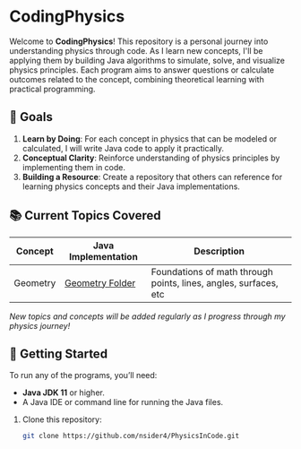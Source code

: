 # CodingPhysics

Welcome to **CodingPhysics**! This repository is a personal journey into understanding physics through code. As I learn new concepts, I'll be applying them by building Java algorithms to simulate, solve, and visualize physics principles. Each program aims to answer questions or calculate outcomes related to the concept, combining theoretical learning with practical programming.

## 🎯 Goals

1. **Learn by Doing**: For each concept in physics that can be modeled or calculated, I will write Java code to apply it practically.
2. **Conceptual Clarity**: Reinforce understanding of physics principles by implementing them in code.
3. **Building a Resource**: Create a repository that others can reference for learning physics concepts and their Java implementations.

## 📚 Current Topics Covered

| Concept        | Java Implementation             | Description                                          |
| -------------- | --------------------------------| ---------------------------------------------------- |
| Geometry      | [Geometry Folder](src/Mechanics)      | Foundations of math through points, lines, angles, surfaces, etc   |

*New topics and concepts will be added regularly as I progress through my physics journey!*

## 🚀 Getting Started

To run any of the programs, you’ll need:
- **Java JDK 11** or higher.
- A Java IDE or command line for running the Java files.

1. Clone this repository:
   ```bash
   git clone https://github.com/nsider4/PhysicsInCode.git
